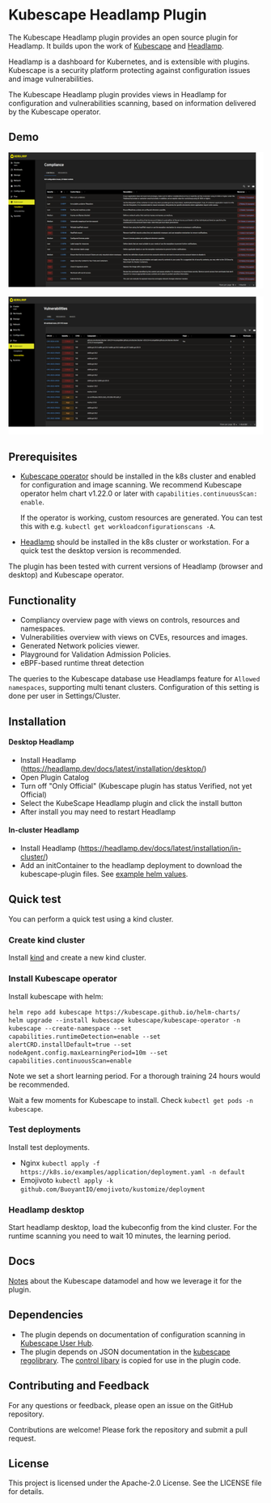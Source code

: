 # Kubescape Headlamp Plugin

The Kubescape Headlamp plugin provides an open source plugin for Headlamp. It builds upon the work of [Kubescape](https://kubescape.io/) and [Headlamp](https://github.com/headlamp-k8s/headlamp).

Headlamp is a dashboard for Kubernetes, and is extensible with plugins. Kubescape is a security platform protecting against configuration issues and image vulnerabilities.

The Kubescape Headlamp plugin provides views in Headlamp for configuration and vulnerabilities scanning, based on information delivered by the Kubescape operator.

## Demo

![compliance](./demo/compliance.png)

![vulnerabilities](./demo/vulnerabilities.png)

## Prerequisites

- [Kubescape operator](https://kubescape.io/docs/operator/) should be installed in the k8s cluster and enabled for configuration and image scanning.
  We recommend Kubescape operator helm chart v1.22.0 or later with `capabilities.continuousScan: enable`.

  If the operator is working, custom resources are generated. You can test this with e.g. `kubectl get workloadconfigurationscans -A`.

- [Headlamp](https://github.com/headlamp-k8s/headlamp) should be installed in the k8s cluster or workstation. For a quick test the desktop version is recommended.

The plugin has been tested with current versions of Headlamp (browser and desktop) and Kubescape operator.

## Functionality

- Compliancy overview page with views on controls, resources and namespaces.
- Vulnerabilities overview with views on CVEs, resources and images.
- Generated Network policies viewer.
- Playground for Validation Admission Policies.
- eBPF-based runtime threat detection

The queries to the Kubescape database use Headlamps feature for `Allowed namespaces`, supporting multi tenant clusters. Configuration of this setting is done per user in Settings/Cluster.

## Installation

#### Desktop Headlamp

- Install Headlamp (https://headlamp.dev/docs/latest/installation/desktop/)
- Open Plugin Catalog
- Turn off "Only Official" (Kubescape plugin has status Verified, not yet Official)
- Select the KubeScape Headlamp plugin and click the install button
- After install you may need to restart Headlamp

#### In-cluster Headlamp

- Install Headlamp (https://headlamp.dev/docs/latest/installation/in-cluster/)
- Add an initContainer to the headlamp deployment to download the kubescape-plugin files. See [example helm values](https://github.com/kubebeam/kubescape-headlamp-plugin/blob/main/examples/headlamp-helm-values.yaml).

## Quick test

You can perform a quick test using a kind cluster.

### Create kind cluster

Install [kind](https://kind.sigs.k8s.io/docs/user/quick-start/) and create a new kind cluster.

### Install Kubescape operator

Install kubescape with helm:

```
helm repo add kubescape https://kubescape.github.io/helm-charts/
helm upgrade --install kubescape kubescape/kubescape-operator -n kubescape --create-namespace --set capabilities.runtimeDetection=enable --set alertCRD.installDefault=true --set nodeAgent.config.maxLearningPeriod=10m --set capabilities.continuousScan=enable
```

Note we set a short learning period. For a thorough training 24 hours would be recommended.

Wait a few moments for Kubescape to install. Check `kubectl get pods -n kubescape`.

### Test deployments

Install test deployments.

- Nginx `kubectl apply -f https://k8s.io/examples/application/deployment.yaml -n default`
- Emojivoto `kubectl apply -k github.com/BuoyantIO/emojivoto/kustomize/deployment`

### Headlamp desktop

Start headlamp desktop, load the kubeconfig from the kind cluster. For the runtime scanning you need to wait 10 minutes, the learning period.

## Docs

[Notes](./docs/kubescape-model.md) about the Kubescape datamodel and how we leverage it for the plugin.

## Dependencies

- The plugin depends on documentation of configuration scanning in [Kubescape User Hub](https://hub.armosec.io/docs/controls).
- The plugin depends on JSON documentation in the [kubescape regolibrary](https://github.com/kubescape/regolibrary/releases/download/v2/controls/). The [control libary](./src/ConfigurationScanning/controlLibrary.js) is copied for use in the plugin code.

## Contributing and Feedback

For any questions or feedback, please open an issue on the GitHub repository.

Contributions are welcome! Please fork the repository and submit a pull request.

## License

This project is licensed under the Apache-2.0 License. See the LICENSE file for details.
